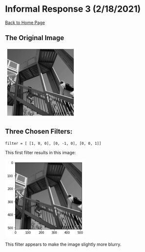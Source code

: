 # Informal Response 3 (2/18/2021)

[Back to Home Page](https://jeremy-swack.github.io/applied-machine-learning/)

## The Original Image

![image_org](inf_resp_3_orig.png)

## Three Chosen Filters:

```
filter = [ [1, 0, 0], [0, -1, 0], [0, 0, 1]]
```

This first filter results in this image:

![image_1](inf_resp_3_img_1.png)

This filter appears to make the image slightly more blurry.
